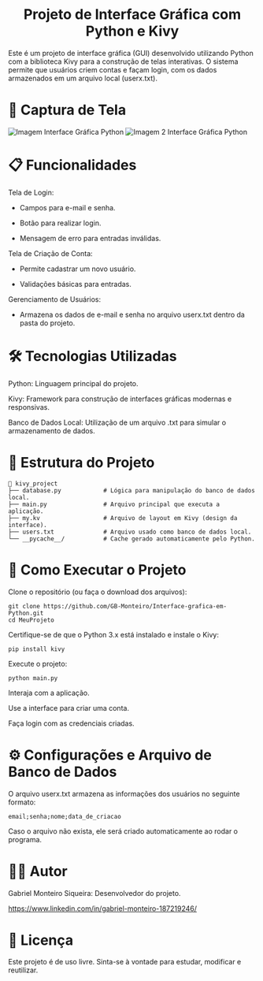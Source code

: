 <h1 align="center">Projeto de Interface Gráfica com Python e Kivy</h1>
Este é um projeto de interface gráfica (GUI) desenvolvido utilizando Python com a biblioteca Kivy para a construção de telas interativas. O sistema permite que usuários criem contas e façam login, com os dados armazenados em um arquivo local (userx.txt).

# 📸 Captura de Tela
![Imagem Interface Gráfica Python](https://github.com/user-attachments/assets/112d9b0f-f8aa-460e-865c-54b678b096e2)
![Imagem 2 Interface Gráfica Python](https://github.com/user-attachments/assets/875fb7d0-c20a-43cd-9fc2-2c12863ce0ce)

# 📋 Funcionalidades
Tela de Login:

- Campos para e-mail e senha.

- Botão para realizar login.

- Mensagem de erro para entradas inválidas.

Tela de Criação de Conta:

- Permite cadastrar um novo usuário.

- Validações básicas para entradas.

Gerenciamento de Usuários:

- Armazena os dados de e-mail e senha no arquivo userx.txt dentro da pasta do projeto.

# 🛠️ Tecnologias Utilizadas
Python: Linguagem principal do projeto.

Kivy: Framework para construção de interfaces gráficas modernas e responsivas.

Banco de Dados Local: Utilização de um arquivo .txt para simular o armazenamento de dados.

# 📂 Estrutura do Projeto
```
📂 kivy_project
├── database.py            # Lógica para manipulação do banco de dados local.
├── main.py                # Arquivo principal que executa a aplicação.
├── my.kv                  # Arquivo de layout em Kivy (design da interface).
├── users.txt              # Arquivo usado como banco de dados local.
└── __pycache__/           # Cache gerado automaticamente pelo Python.
```
# 🚀 Como Executar o Projeto
Clone o repositório (ou faça o download dos arquivos):
```
git clone https://github.com/GB-Monteiro/Interface-grafica-em-Python.git
cd MeuProjeto
```
Certifique-se de que o Python 3.x está instalado e instale o Kivy:
```
pip install kivy
````
Execute o projeto:
```
python main.py
```
Interaja com a aplicação.

Use a interface para criar uma conta.

Faça login com as credenciais criadas.

# ⚙️ Configurações e Arquivo de Banco de Dados

O arquivo userx.txt armazena as informações dos usuários no seguinte formato:
```
email;senha;nome;data_de_criacao
```
Caso o arquivo não exista, ele será criado automaticamente ao rodar o programa.

# 🧑‍💻 Autor

Gabriel Monteiro Siqueira: Desenvolvedor do projeto.

https://www.linkedin.com/in/gabriel-monteiro-187219246/

# 📄 Licença

Este projeto é de uso livre. Sinta-se à vontade para estudar, modificar e reutilizar.

